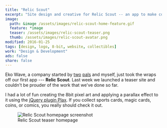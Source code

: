 ```yaml
---
title: "Relic Scout"
excerpt: "Site design and creative for Relic Scout -- an app to make collecting simpler, while saving you money."
image: 
  path: &image /assets/images/relic-scout-home-feature.gif
  feature: *image
  teaser: /assets/images/relic-scout-teaser.png
  thumb: /assets/images/relic-scout-avatar.png
modified: 2016-01-25
tags: [design, logo, 8-bit, website, collectibles]
work: "Design & Development"
ads: false
share: false
---
```


Eko Wave, a company started by [two](http://twitter.com/endonend) [pals](http://twitter.com/bjpmba) and myself, just took the wraps off our first app --- **Relic Scout**. Last week we launched a teaser site and couldn't be prouder of the work that we've done so far.

I had a lot of fun creating the 8bit pixel art and applying a parallax effect to it using the [jQuery plugin Plax](https://github.com/cameronmcefee/plax). If you collect sports cards, magic cards, coins, or comics, you really should check it out.

<figure>
	<img src="{{ site.url }}/assets/images/relic-scout-browser-750.jpg" alt="Relic Scout homepage screenshot">
	<figcaption>Relic Scout teaser homepage</figcaption>
</figure>
